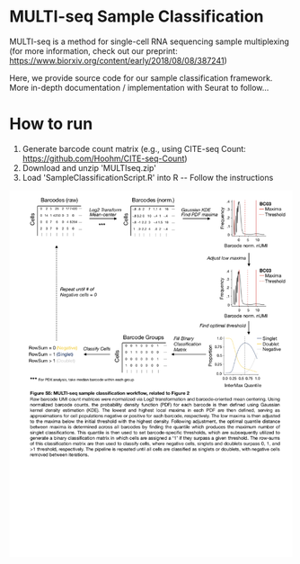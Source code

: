 # MULTI-seq Sample Classification
MULTI-seq is a method for single-cell RNA sequencing sample multiplexing (for more information, check out our preprint: https://www.biorxiv.org/content/early/2018/08/08/387241)

Here, we provide source code for our sample classification framework. More in-depth documentation / implementation with Seurat to follow...  

# How to run
1. Generate barcode count matrix (e.g., using CITE-seq Count: https://github.com/Hoohm/CITE-seq-Count) 
2. Download and unzip 'MULTIseq.zip'
3. Load 'SampleClassificationScript.R' into R -- Follow the instructions
 

![alternativetext](Workflow.png)
